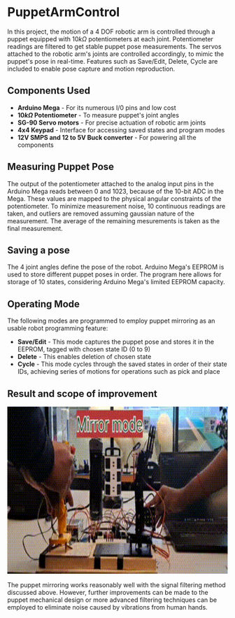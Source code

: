 # PuppetArmControl
In this project, the motion of a 4 DOF robotic arm is controlled through a puppet equipped with $10k \Omega$ potentiometers at each joint. Potentiometer readings are filtered to get stable puppet pose measurements. The servos attached to the robotic
arm's joints are controlled accordingly, to mimic the puppet's pose in real-time. 
Features such as Save/Edit, Delete, Cycle are included to enable pose capture and motion reproduction. 

## Components Used
* **Arduino Mega** - For its numerous I/0 pins and low cost
* **$10k \Omega$ Potentiometer** - To measure puppet's joint angles
* **SG-90 Servo motors** - For precise actuation of robotic arm joints
* **4x4 Keypad** - Interface for accessing saved states and program modes
* **12V SMPS and 12 to 5V Buck converter** - For powering all the components

## Measuring Puppet Pose
The output of the potentiometer attached to the analog input pins in the Arduino Mega reads between 0 and 1023, because of the 10-bit ADC in the Mega. These values are mapped to the physical angular constraints of the potentiometer. 
To minimize measurement noise, 10 continuous readings are taken, and outliers are removed assuming gaussian nature of the measurement. The average of the remaining mesurements is taken as the final measurement. 

## Saving a pose
The 4 joint angles define the pose of the robot. Arduino Mega's EEPROM is used to store different puppet poses in order. The program here allows for storage of 10 states, considering Arduino Mega's limited EEPROM capacity.  

## Operating Mode
The following modes are programmed to employ puppet mirroring as an usable robot programming feature:
- **Save/Edit** - This mode captures the puppet pose and stores it in the EEPROM, tagged with chosen state ID (0 to 9)
- **Delete** - This enables deletion of chosen state
- **Cycle** - This mode cycles through the saved states in order of their state IDs, achieving series of motions for operations such as pick and place

## Result and scope of improvement

<p align="center">
  <a href="https://youtu.be/VsuDK407MbY">
    <img src="PuppetArmControl.gif" alt="Project Demo" width="848" height="382">
  </a>
</p>

The puppet mirroring works reasonably well with the signal filtering method discussed above. However, further improvements can be made to the puppet mechanical design or more advanced filtering techniques can be employed to eliminate noise 
caused by vibrations from human hands.
